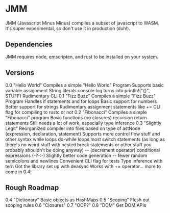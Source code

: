 # JMM
JMM (Javascript Minus Minus) compiles a subset of javascript to WASM.
It's super experimental, so don't use it in production (duh!).

## Dependencies
JMM requires node, emscripten, and rust to be installed on your system.

## Versions
0.0 "Hello World"
  Compiles a simple "Hello World" Program
    Supports basic variable assignment
    String literals
    console.log turns into println!("{}", STUFF)
  Rudimentary CLI
0.1 "Fizz Buzz"
  Compiles a simple "Fizz Buzz" Program
    Handles if statements and for loops
    Basic support for numbers
    Better support for strings
    Rudimentary assignment statements like +=
  CLI flag for compiling to rustc or not
0.2 "Fibonacci"
  Compiles a simple "Fibonacci" program
    Basic functions (no closures)
    recursion
    return statements
  Still needs a lot of work, especially type inference
0.3 "Slightly Legit"
  Reorganized compiler into files based on type of astNode (expression, declaration, statement)
  Supports more control flow stuff and other syntax
    while loops
    do-while loops
    most switch statements
        (as long as there's no weird stuff with nested break statements or other stuff you probably shouldn't be doing anyway)
    -- (decrement operator)
    conditional expressions (-?-:-)
  Slightly better code generation -- fewer random semicolons and newlines
  Convenient CLI flag for tests
  Type inference with tern
    Got the library set up with deasync
    Works with += operator... more to come in 0.4!

## Rough Roadmap
0.4 "Dictionary" Basic objects as HashMaps
0.5 "Scoping" Flesh out scoping rules
0.6 "Closures"
0.7 "OOP?"
0.8 "DOM" Get DOM APIs
